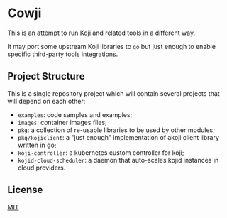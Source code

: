 # Cowji

This is an attempt to run [Koji](https://pagure.io/koji)
and related tools in a different way.

It may port some upstream Koji libraries to `go`
but just enough to enable specific third-party
tools integrations.

## Project Structure

This is a single repository project which will
contain several projects that will depend on
each other:

* `examples`: code samples and examples;
* `images`: container images files;
* `pkg`: a collection of re-usable libraries to be used by other modules;
* `pkg/kojiclient`: a "just enough" implementation of akoji client library written in go;
* `koji-controller`: a kubernetes custom controller for koji;
* `kojid-cloud-scheduler`: a daemon that auto-scales kojid instances in cloud providers.

## License

[MIT](./LICENSE)
